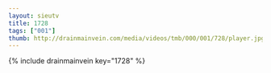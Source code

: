 ```yaml
--- 
layout: sieutv
title: 1728
tags: ["001"]
thumb: http://drainmainvein.com/media/videos/tmb/000/001/728/player.jpg
---
```

{% include drainmainvein key="1728" %} 
